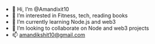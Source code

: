 - 👋 Hi, I’m @Amandixit10
- 👀 I’m interested in Fitness, tech, reading books
- 🌱 I’m currently learning Node.js and web3
- 💞️ I’m looking to collaborate on Node and web3 projects
- 📫 amandikshit10@gmail.com

<!---
Amandixit10/Amandixit10 is a ✨ special ✨ repository because its `README.md` (this file) appears on your GitHub profile.
You can click the Preview link to take a look at your changes.
--->
